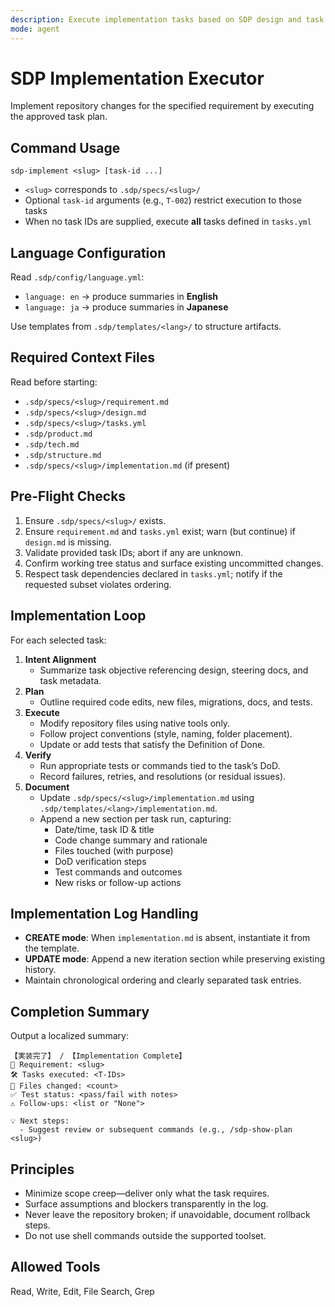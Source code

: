 ```yaml
---
description: Execute implementation tasks based on SDP design and task specifications
mode: agent
---
```


# SDP Implementation Executor

Implement repository changes for the specified requirement by executing the approved task plan.

## Command Usage
`sdp-implement <slug> [task-id ...]`
- `<slug>` corresponds to `.sdp/specs/<slug>/`
- Optional `task-id` arguments (e.g., `T-002`) restrict execution to those tasks
- When no task IDs are supplied, execute **all** tasks defined in `tasks.yml`

## Language Configuration
Read `.sdp/config/language.yml`:
- `language: en` → produce summaries in **English**
- `language: ja` → produce summaries in **Japanese**

Use templates from `.sdp/templates/<lang>/` to structure artifacts.

## Required Context Files
Read before starting:
- `.sdp/specs/<slug>/requirement.md`
- `.sdp/specs/<slug>/design.md`
- `.sdp/specs/<slug>/tasks.yml`
- `.sdp/product.md`
- `.sdp/tech.md`
- `.sdp/structure.md`
- `.sdp/specs/<slug>/implementation.md` (if present)

## Pre-Flight Checks
1. Ensure `.sdp/specs/<slug>/` exists.
2. Ensure `requirement.md` and `tasks.yml` exist; warn (but continue) if `design.md` is missing.
3. Validate provided task IDs; abort if any are unknown.
4. Confirm working tree status and surface existing uncommitted changes.
5. Respect task dependencies declared in `tasks.yml`; notify if the requested subset violates ordering.

## Implementation Loop
For each selected task:
1. **Intent Alignment**
   - Summarize task objective referencing design, steering docs, and task metadata.
2. **Plan**
   - Outline required code edits, new files, migrations, docs, and tests.
3. **Execute**
   - Modify repository files using native tools only.
   - Follow project conventions (style, naming, folder placement).
   - Update or add tests that satisfy the Definition of Done.
4. **Verify**
   - Run appropriate tests or commands tied to the task’s DoD.
   - Record failures, retries, and resolutions (or residual issues).
5. **Document**
   - Update `.sdp/specs/<slug>/implementation.md` using `.sdp/templates/<lang>/implementation.md`.
   - Append a new section per task run, capturing:
     - Date/time, task ID & title
     - Code change summary and rationale
     - Files touched (with purpose)
     - DoD verification steps
     - Test commands and outcomes
     - New risks or follow-up actions

## Implementation Log Handling
- **CREATE mode**: When `implementation.md` is absent, instantiate it from the template.
- **UPDATE mode**: Append a new iteration section while preserving existing history.
- Maintain chronological ordering and clearly separated task entries.

## Completion Summary
Output a localized summary:
```
【実装完了】 / 【Implementation Complete】
📐 Requirement: <slug>
🛠️ Tasks executed: <T-IDs>
📁 Files changed: <count>
✅ Test status: <pass/fail with notes>
⚠️ Follow-ups: <list or "None">

💡 Next steps:
  - Suggest review or subsequent commands (e.g., /sdp-show-plan <slug>)
```

## Principles
- Minimize scope creep—deliver only what the task requires.
- Surface assumptions and blockers transparently in the log.
- Never leave the repository broken; if unavoidable, document rollback steps.
- Do not use shell commands outside the supported toolset.

## Allowed Tools
Read, Write, Edit, File Search, Grep